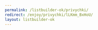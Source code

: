 ```yaml
---
permalink: /listbuilder-ok/privychki/
redirect: /enjoy/privychki/lLKmm_BxHoU/
layout: listbuilder-ok
---
```

